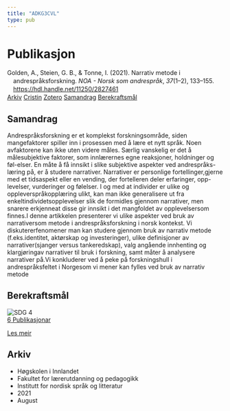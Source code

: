 ```yaml
---
title: "ADKG3CVL"
type: pub
---
```

<h1>Publikasjon</h1>
<article id="csl-bib-container-ADKG3CVL" class="csl-bib-container">
  <div class="csl-bib-body" style="line-height: 1.35; padding-left: 1em; text-indent:-1em;">
  <div class="csl-entry">Golden, A., Steien, G. B., &amp; Tonne, I. (2021). Narrativ metode i andrespr&#xE5;ksforskning. <i>NOA - Norsk som andrespr&#xE5;k</i>, <i>37</i>(1&#x2013;2), 133&#x2013;155. <a href="https://hdl.handle.net/11250/2827461">https://hdl.handle.net/11250/2827461</a></div>
</div>
  <div class="csl-bib-buttons">
    <a href="#taxonomy-article-ADKG3CVL" class="csl-bib-button">Arkiv</a>
    <a href="https://app.cristin.no/results/show.jsf?id=1928854" alt="Cristin URL" class="csl-bib-button">Cristin</a>
    <a href="http://zotero.org/groups/5402882/items/ADKG3CVL" alt="Zotero URL" class="csl-bib-button">Zotero</a>
    <a href="#abstract-article-ADKG3CVL" class="csl-bib-button">Samandrag</a>
    <a href="#sdg-article-ADKG3CVL" class="csl-bib-button">Berekraftsmål</a>
  </div>
  <div id="csl-bib-meta-container-ADKG3CVL"></div>
</article>
<div id="csl-bib-meta-ADKG3CVL" class="csl-bib-meta">
  <article id="abstract-article-ADKG3CVL" class="abstract-article">
    <h1>Samandrag</h1>
    Andrespråksforskning er et komplekst forskningsområde, siden mangefaktorer spiller inn i prosessen med å lære et nytt språk. Noen avfaktorene kan ikke uten videre måles. Særlig vanskelig er det å målesubjektive faktorer, som innlærernes egne reaksjoner, holdninger og føl-elser. En måte å få innsikt i slike subjektive aspekter ved andrespråks-læring på, er å studere narrativer. Narrativer er personlige fortellinger,gjerne med et tidsaspekt eller en vending, der fortelleren deler erfaringer, opp-levelser, vurderinger og følelser. I og med at individer er ulike og oppleverspråkopplæring ulikt, kan man ikke generalisere ut fra enkeltindividetsopplevelser slik de formidles gjennom narrativer, men snarere erkjenneat disse gir innsikt i det mangfoldet av opplevelsersom finnes.I denne artikkelen presenterer vi ulike aspekter ved bruk av narrativersom metode i andrespråksforskning i norsk kontekst. Vi diskutererfenomener man kan studere gjennom bruk av narrativ metode (f.eks.identitet, aktørskap og investeringer), ulike definisjoner av narrativer(sjanger versus tankeredskap), valg angående innhenting og klargjøringav narrativer til bruk i forskning, samt måter å analysere narrativer på.Vi konkluderer ved å peke på forskningshull i andrespråksfeltet i Norgesom vi mener kan fylles ved bruk av narrativ metode
  </article>
  <article id="sdg-article-ADKG3CVL" class="sdg-article">
    <h1>Berekraftsmål</h1>
    <div class="sdg-container"><div id="sdg4" class="sdg"> <img src="{{< params subfolder >}}images/sdg/sdg04_no.png" class="image" alt="SDG 4"> <div class="sdg-overlay"> <a href="{{< params subfolder >}}no/archive/?sdg=4#archive" class="sdg-publication-count"><span>6</span> Publikasjonar</a> <p><a href="NA" class="sdg-read-more">Les meir</a></p> </div> </div></div>
  </article>
  <article id="taxonomy-article-ADKG3CVL" class="taxonomy-article">
    <h1>Arkiv</h1>
    <ul>
      <li>Høgskolen i Innlandet</li>
      <li>Fakultet for lærerutdanning og pedagogikk</li>
      <li>Institutt for nordisk språk og litteratur</li>
      <li>2021</li>
      <li>August</li>
    </ul>
  </article>
</div>
